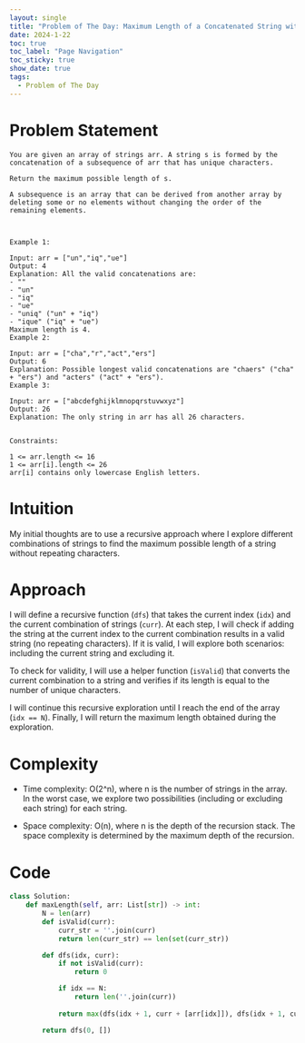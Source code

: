 ```yaml
---
layout: single
title: "Problem of The Day: Maximum Length of a Concatenated String with Unique Characters"
date: 2024-1-22
toc: true
toc_label: "Page Navigation"
toc_sticky: true
show_date: true
tags:
  - Problem of The Day
---
```

# Problem Statement
```
You are given an array of strings arr. A string s is formed by the concatenation of a subsequence of arr that has unique characters.

Return the maximum possible length of s.

A subsequence is an array that can be derived from another array by deleting some or no elements without changing the order of the remaining elements.

 

Example 1:

Input: arr = ["un","iq","ue"]
Output: 4
Explanation: All the valid concatenations are:
- ""
- "un"
- "iq"
- "ue"
- "uniq" ("un" + "iq")
- "ique" ("iq" + "ue")
Maximum length is 4.
Example 2:

Input: arr = ["cha","r","act","ers"]
Output: 6
Explanation: Possible longest valid concatenations are "chaers" ("cha" + "ers") and "acters" ("act" + "ers").
Example 3:

Input: arr = ["abcdefghijklmnopqrstuvwxyz"]
Output: 26
Explanation: The only string in arr has all 26 characters.
 

Constraints:

1 <= arr.length <= 16
1 <= arr[i].length <= 26
arr[i] contains only lowercase English letters.
```

# Intuition
My initial thoughts are to use a recursive approach where I explore different combinations of strings to find the maximum possible length of a string without repeating characters.

# Approach
I will define a recursive function (`dfs`) that takes the current index (`idx`) and the current combination of strings (`curr`). At each step, I will check if adding the string at the current index to the current combination results in a valid string (no repeating characters). If it is valid, I will explore both scenarios: including the current string and excluding it.

To check for validity, I will use a helper function (`isValid`) that converts the current combination to a string and verifies if its length is equal to the number of unique characters.

I will continue this recursive exploration until I reach the end of the array (`idx == N`). Finally, I will return the maximum length obtained during the exploration.

# Complexity
- Time complexity:
O(2^n), where n is the number of strings in the array. In the worst case, we explore two possibilities (including or excluding each string) for each string.

- Space complexity:
O(n), where n is the depth of the recursion stack. The space complexity is determined by the maximum depth of the recursion.


# Code
```python
class Solution:
    def maxLength(self, arr: List[str]) -> int:
        N = len(arr)
        def isValid(curr):
            curr_str = ''.join(curr)
            return len(curr_str) == len(set(curr_str))

        def dfs(idx, curr):
            if not isValid(curr):
                return 0

            if idx == N:
                return len(''.join(curr))
            
            return max(dfs(idx + 1, curr + [arr[idx]]), dfs(idx + 1, curr))

        return dfs(0, [])
```